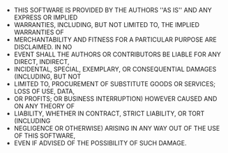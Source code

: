  * THIS SOFTWARE IS PROVIDED BY THE AUTHORS ''AS IS'' AND ANY EXPRESS OR IMPLIED
 * WARRANTIES, INCLUDING, BUT NOT LIMITED TO, THE IMPLIED WARRANTIES OF
 * MERCHANTABILITY AND FITNESS FOR A PARTICULAR PURPOSE ARE DISCLAIMED. IN NO
 * EVENT SHALL THE AUTHORS OR CONTRIBUTORS BE LIABLE FOR ANY DIRECT, INDIRECT,
 * INCIDENTAL, SPECIAL, EXEMPLARY, OR CONSEQUENTIAL DAMAGES (INCLUDING, BUT NOT
 * LIMITED TO, PROCUREMENT OF SUBSTITUTE GOODS OR SERVICES; LOSS OF USE, DATA,
 * OR PROFITS; OR BUSINESS INTERRUPTION) HOWEVER CAUSED AND ON ANY THEORY OF
 * LIABILITY, WHETHER IN CONTRACT, STRICT LIABILITY, OR TORT (INCLUDING
 * NEGLIGENCE OR OTHERWISE) ARISING IN ANY WAY OUT OF THE USE OF THIS SOFTWARE,
 * EVEN IF ADVISED OF THE POSSIBILITY OF SUCH DAMAGE.